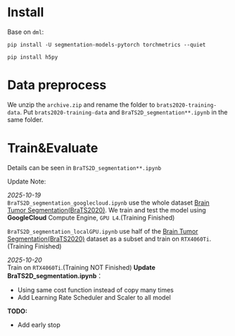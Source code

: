 # Install
Base on `dml`:
```
pip install -U segmentation-models-pytorch torchmetrics --quiet

pip install h5py
```

# Data preprocess
We unzip the `archive.zip` and rename the folder to `brats2020-training-data`. Put `brats2020-training-data` and `BraTS2D_segmentation**.ipynb` in the same folder.

# Train&Evaluate
Details can be seen in  `BraTS2D_segmentation**.ipynb`

Update Note:

*2025-10-19*\
`BraTS2D_segmentation_googlecloud.ipynb` use the whole dataset [Brain Tumor Segmentation(BraTS2020)](https://www.kaggle.com/datasets/awsaf49/brats2020-training-data/data). We train and test the model using **GoogleCloud** Compute Engine, `GPU L4`.(Training Finished)


`BraTS2D_segmentation_localGPU.ipynb` use half of the [Brain Tumor Segmentation(BraTS2020)](https://www.kaggle.com/datasets/awsaf49/brats2020-training-data/data)  dataset as a subset and train on `RTX4060Ti`.(Training Finished)

*2025-10-20*\
Train on `RTX4060Ti`.(Training NOT Finished)
**Update BraTS2D_segmentation.ipynb**：
- Using same cost function instead of copy many times
- Add Learning Rate Scheduler and Scaler to all model

**TODO:**
- Add early stop